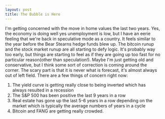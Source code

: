 ```yaml
---
layout: post
title: The Bubble is Here
---
```

I'm getting concerned with the move in home values the last two years.  Yes, the economy is doing well yes unemployment is low, but I have an
eerie feeling that we're back in speculative mode as a country.  It feels similar to the year before the Bear Stearns hedge funds blew up.
The bitcoin runup and the stock market runup are all starting to defy logic.  It's probably way too early, but things are starting to feel 
as if they are going up too fast for no particular reason(other than speculation!).  Maybe I'm just getting old and conservative, but I think some sort of correction is coming around the corner.  The scary part is that it is never what is forecast, it's almost always out of left field.  There are a few things of concern right now:

1. The yield curve is getting really close to  being inverted which has always resulted in a recession
2. The S&P 500 has been positive the last 9 years in a row
3. Real estate has gone up the last 5-6 years in a row depending on the market which is typically the average numbers of years in a cycle
4. Bitcoin and FANG are getting really crowded.
